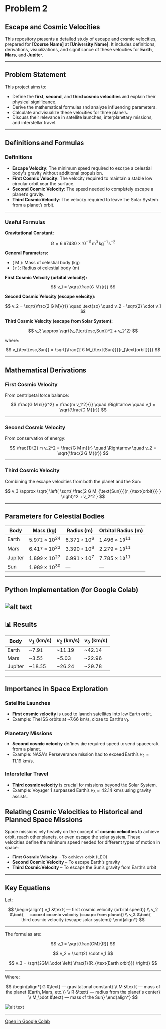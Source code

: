 # Problem 2

##  Escape and Cosmic Velocities

This repository presents a detailed study of escape and cosmic velocities, prepared for **[Course Name]** at **[University Name]**. It includes definitions, derivations, visualizations, and significance of these velocities for **Earth**, **Mars**, and **Jupiter**.

---

##  Problem Statement

This project aims to:

- Define the **first**, **second**, and **third cosmic velocities** and explain their physical significance.
- Derive the mathematical formulas and analyze influencing parameters.
- Calculate and visualize these velocities for three planets.
- Discuss their relevance in satellite launches, interplanetary missions, and interstellar travel.

---

##  Definitions and Formulas

###  Definitions

- **Escape Velocity**: The minimum speed required to escape a celestial body's gravity without additional propulsion.
- **First Cosmic Velocity**: The velocity required to maintain a stable low circular orbit near the surface.
- **Second Cosmic Velocity**: The speed needed to completely escape a planet’s gravity.
- **Third Cosmic Velocity**: The velocity required to leave the Solar System from a planet’s orbit.

---

###  Useful Formulas

**Gravitational Constant:**

$$ G = 6.67430 \times 10^{-11} \, \text{m}^3 \, \text{kg}^{-1} \, \text{s}^{-2} $$

**General Parameters:**

- \( M \): Mass of celestial body (kg)  
- \( r \): Radius of celestial body (m)

**First Cosmic Velocity (orbital velocity):**

$$ v_1 = \sqrt{\frac{G M}{r}} $$

**Second Cosmic Velocity (escape velocity):**

$$ v_2 = \sqrt{\frac{2 G M}{r}} \quad \text{so} \quad v_2 = \sqrt{2} \cdot v_1 $$

**Third Cosmic Velocity (escape from Solar System):**

$$
v_3 \approx \sqrt{v_{\text{esc,Sun}}^2 + v_2^2}
$$

where:

$$
v_{\text{esc,Sun}} = \sqrt{\frac{2 G M_{\text{Sun}}}{r_{\text{orbit}}}}
$$

---

##  Mathematical Derivations

###  First Cosmic Velocity

From centripetal force balance:

$$
\frac{G M m}{r^2} = \frac{m v_1^2}{r}
\quad \Rightarrow \quad
v_1 = \sqrt{\frac{G M}{r}}
$$

---

###  Second Cosmic Velocity

From conservation of energy:

$$
\frac{1}{2} m v_2^2 = \frac{G M m}{r}
\quad \Rightarrow \quad
v_2 = \sqrt{\frac{2 G M}{r}}
$$

---

###  Third Cosmic Velocity

Combining the escape velocities from both the planet and the Sun:

$$
v_3 \approx \sqrt{
\left( \sqrt{ \frac{2 G M_{\text{Sun}}}{r_{\text{orbit}}} } \right)^2 + v_2^2
}
$$

---

##  Parameters for Celestial Bodies

| Body     | Mass (kg)                    | Radius (m)                 | Orbital Radius (m)           |
|----------|------------------------------|-----------------------------|-------------------------------|
| Earth    | $5.972 \times 10^{24}$       | $6.371 \times 10^6$         | $1.496 \times 10^{11}$        |
| Mars     | $6.417 \times 10^{23}$       | $3.390 \times 10^6$         | $2.279 \times 10^{11}$        |
| Jupiter  | $1.899 \times 10^{27}$       | $6.991 \times 10^7$         | $7.785 \times 10^{11}$        |
| Sun      | $1.989 \times 10^{30}$       | —                           | —                             |

---

##  Python Implementation (for Google Colab)

![alt text](image-1.png)
---

## 📊 Results

| Body     | $v_1$ (km/s) | $v_2$ (km/s) | $v_3$ (km/s) |
|----------|--------------|--------------|--------------|
| Earth    | ~7.91        | ~11.19       | ~42.14       |
| Mars     | ~3.55        | ~5.03        | ~22.96       |
| Jupiter  | ~18.55       | ~26.24       | ~29.78       |

---

##  Importance in Space Exploration

###  Satellite Launches

- **First cosmic velocity** is used to launch satellites into low Earth orbit.
- Example: The ISS orbits at ~7.66 km/s, close to Earth’s $v_1$.

###  Planetary Missions

- **Second cosmic velocity** defines the required speed to send spacecraft from a planet.
- Example: NASA's Perseverance mission had to exceed Earth’s $v_2 = 11.19\ \text{km/s}$.

###  Interstellar Travel

- **Third cosmic velocity** is crucial for missions beyond the Solar System.
- Example: Voyager 1 surpassed Earth’s $v_3 \approx 42.14\ \text{km/s}$ using gravity assists.


##  Relating Cosmic Velocities to Historical and Planned Space Missions

Space missions rely heavily on the concept of **cosmic velocities** to achieve orbit, reach other planets, or even escape the solar system. These velocities define the minimum speed needed for different types of motion in space:


- **First Cosmic Velocity** – To achieve orbit (LEO)
- **Second Cosmic Velocity** – To escape Earth’s gravity
- **Third Cosmic Velocity** – To escape the Sun’s gravity from Earth’s orbit

---


##  Key Equations

Let:

$$
\begin{align*}
v_1 &\text{ — first cosmic velocity (orbital speed)} \\
v_2 &\text{ — second cosmic velocity (escape from planet)} \\
v_3 &\text{ — third cosmic velocity (escape solar system)}
\end{align*}
$$

---

The formulas are:

$$
v_1 = \sqrt{\frac{GM}{R}}
$$

$$
v_2 = \sqrt{2} \cdot v_1
$$

$$
v_3 = \sqrt{2GM_\odot \left( \frac{1}{R_{\text{Earth orbit}}} \right)}
$$

---

Where:

$$
\begin{align*}
G &\text{ — gravitational constant} \\
M &\text{ — mass of the planet (Earth, Mars, etc.)} \\
R &\text{ — radius from the planet's center} \\
M_\odot &\text{ — mass of the Sun}
\end{align*}
$$

![alt text](image-5.png)

---

[Open in Google Colab](https://colab.research.google.com/drive/1IO4Mrd2AMHcfg7q5VWXzSpWjNxdjh7bd?usp=sharing)